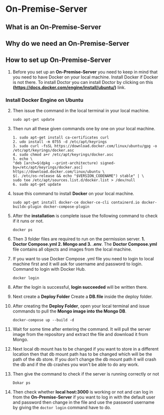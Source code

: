 # On-Premise-Server

## What is an On-Premise-Server

## Why do we need an On-Premise-Server

## How to set up On-Premise-Server

1. Before you set up an **On-Premise-Server** you need to keep in mind that you need to have Docker on your local machine. Install Docker if Docker is not there. To install Doctor you can install Doctor by clicking on this **(https://docs.docker.com/engine/install/ubuntu/)** link.

### Install Docker Engine on Ubuntu
2. Then issue the command in the local terminal in your local machine.                 
   ```
   sudo apt-get update
   ```

4. Then run all these given commands one by one on your local machine.
   ```
   1. sudo apt-get install ca-certificates curl                                                                                                                 
   2. udo install -m 0755 -d /etc/apt/keyrings                                                                                                                                      
   3. sudo curl -fsSL https://download.docker.com/linux/ubuntu/gpg -o /etc/apt/keyrings/docker.asc                                                                             
   4. sudo chmod a+r /etc/apt/keyrings/docker.asc                                                                                                    
   5. echo \
   "deb [arch=$(dpkg --print-architecture) signed-by=/etc/apt/keyrings/docker.asc] https://download.docker.com/linux/ubuntu \
   $(. /etc/os-release && echo "$VERSION_CODENAME") stable" | \
   sudo tee /etc/apt/sources.list.d/docker.list > /dev/null                                                                                                             
   6. sudo apt-get update

   ```

5. Issue this command to install **Docker** on your local machine.

   ```
   sudo apt-get install docker-ce docker-ce-cli containerd.io docker-buildx-plugin docker-compose-plugin
   ```
6. After the **installation** is complete issue the following command to check if it runs or not.

   ```
   docker ps
   ```

7. Then 3 folder files are required to run on the permission server. **1. Doctor Compose.yml 2. Mongo and 3. .env**. The **Doctor Compose.yml** file contains all objects and images from the local machine.
8. If you want to use Docker Compose .yml file you need to login to local machine first and it will ask for username and password to login. Command to login with Docker Hub.
   ```
   docker login
   ```
9. After the login is successful, **login succeeded** will be written there.
10. Next create a **Deploy Folder** Create a **DB.file** inside the deploy folder.
11. After creating the **Deploy Folder**, open your local terminal and issue commands to pull the **Mongo image into the Mongo DB**.
    ```
    docker-compose up --build -d
    ```
12. Wait for some time after entering the command. It will pull the server image from the repository and extract the file and download it from Mongo.
13. Next local db mount has to be changed if you want to store in a different location then that db mount path has to be changed which will be the path of the db store. If you don't change the db mount path it will crash the db and if the db crashes you won't be able to do any work.
14. Then give the command to check if the server is running correctly or not
    ```
    Dokar ps
    ```
15. Then check whether **local host:3000** is working or not and can log in from the **On-Premise-Server** if you want to log in with the default user and password then change in the file and use the password username by giving the `doctor login` command have to do.

